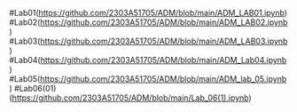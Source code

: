 #Lab01(https://github.com/2303A51705/ADM/blob/main/ADM_LAB01.ipynb)
#Lab02(https://github.com/2303A51705/ADM/blob/main/ADM_LAB02.ipynb)
#Lab03(https://github.com/2303A51705/ADM/blob/main/ADM_LAB03.ipynb)
#Lab04(https://github.com/2303A51705/ADM/blob/main/ADM_Lab04.ipynb)
#Lab05(https://github.com/2303A51705/ADM/blob/main/ADM_lab_05.ipynb)
#Lab06(01)(https://github.com/2303A51705/ADM/blob/main/Lab_06(1).ipynb)
